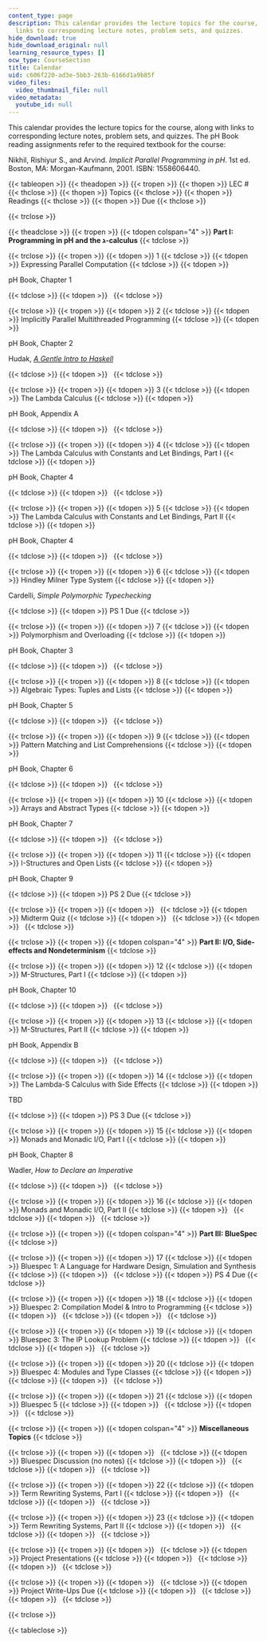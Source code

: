 ```yaml
---
content_type: page
description: This calendar provides the lecture topics for the course, along with
  links to corresponding lecture notes, problem sets, and quizzes.
hide_download: true
hide_download_original: null
learning_resource_types: []
ocw_type: CourseSection
title: Calendar
uid: c606f220-ad3e-5bb3-263b-6166d1a9b85f
video_files:
  video_thumbnail_file: null
video_metadata:
  youtube_id: null
---
```


This calendar provides the lecture topics for the course, along with links to corresponding lecture notes, problem sets, and quizzes. The pH Book reading assignments refer to the required textbook for the course:

Nikhil, Rishiyur S., and Arvind. _Implicit Parallel Programming in pH_. 1st ed. Boston, MA: Morgan-Kaufmann, 2001. ISBN: 1558606440.

{{< tableopen >}}
{{< theadopen >}}
{{< tropen >}}
{{< thopen >}}
LEC #
{{< thclose >}}
{{< thopen >}}
Topics
{{< thclose >}}
{{< thopen >}}
Readings
{{< thclose >}}
{{< thopen >}}
Due
{{< thclose >}}

{{< trclose >}}

{{< theadclose >}}
{{< tropen >}}
{{< tdopen colspan="4" >}}
**Part I: Programming in pH and the ג-calculus**
{{< tdclose >}}

{{< trclose >}}
{{< tropen >}}
{{< tdopen >}}
1
{{< tdclose >}}
{{< tdopen >}}
Expressing Parallel Computation
{{< tdclose >}}
{{< tdopen >}}


pH Book, Chapter 1


{{< tdclose >}}
{{< tdopen >}}
 
{{< tdclose >}}

{{< trclose >}}
{{< tropen >}}
{{< tdopen >}}
2
{{< tdclose >}}
{{< tdopen >}}
Implicitly Parallel Multithreaded Programming
{{< tdclose >}}
{{< tdopen >}}


pH Book, Chapter 2

Hudak, [_A Gentle Intro to Haskell_](http://www.haskell.org/tutorial/)


{{< tdclose >}}
{{< tdopen >}}
 
{{< tdclose >}}

{{< trclose >}}
{{< tropen >}}
{{< tdopen >}}
3
{{< tdclose >}}
{{< tdopen >}}
The Lambda Calculus
{{< tdclose >}}
{{< tdopen >}}


pH Book, Appendix A


{{< tdclose >}}
{{< tdopen >}}
 
{{< tdclose >}}

{{< trclose >}}
{{< tropen >}}
{{< tdopen >}}
4
{{< tdclose >}}
{{< tdopen >}}
The Lambda Calculus with Constants and Let Bindings, Part I
{{< tdclose >}}
{{< tdopen >}}


pH Book, Chapter 4


{{< tdclose >}}
{{< tdopen >}}
 
{{< tdclose >}}

{{< trclose >}}
{{< tropen >}}
{{< tdopen >}}
5
{{< tdclose >}}
{{< tdopen >}}
The Lambda Calculus with Constants and Let Bindings, Part II
{{< tdclose >}}
{{< tdopen >}}


pH Book, Chapter 4


{{< tdclose >}}
{{< tdopen >}}
 
{{< tdclose >}}

{{< trclose >}}
{{< tropen >}}
{{< tdopen >}}
6
{{< tdclose >}}
{{< tdopen >}}
Hindley Milner Type System
{{< tdclose >}}
{{< tdopen >}}


Cardelli, _Simple Polymorphic Typechecking_


{{< tdclose >}}
{{< tdopen >}}
PS 1 Due
{{< tdclose >}}

{{< trclose >}}
{{< tropen >}}
{{< tdopen >}}
7
{{< tdclose >}}
{{< tdopen >}}
Polymorphism and Overloading
{{< tdclose >}}
{{< tdopen >}}


pH Book, Chapter 3


{{< tdclose >}}
{{< tdopen >}}
 
{{< tdclose >}}

{{< trclose >}}
{{< tropen >}}
{{< tdopen >}}
8
{{< tdclose >}}
{{< tdopen >}}
Algebraic Types: Tuples and Lists
{{< tdclose >}}
{{< tdopen >}}


pH Book, Chapter 5


{{< tdclose >}}
{{< tdopen >}}
 
{{< tdclose >}}

{{< trclose >}}
{{< tropen >}}
{{< tdopen >}}
9
{{< tdclose >}}
{{< tdopen >}}
Pattern Matching and List Comprehensions
{{< tdclose >}}
{{< tdopen >}}


pH Book, Chapter 6


{{< tdclose >}}
{{< tdopen >}}
 
{{< tdclose >}}

{{< trclose >}}
{{< tropen >}}
{{< tdopen >}}
10
{{< tdclose >}}
{{< tdopen >}}
Arrays and Abstract Types
{{< tdclose >}}
{{< tdopen >}}


pH Book, Chapter 7


{{< tdclose >}}
{{< tdopen >}}
 
{{< tdclose >}}

{{< trclose >}}
{{< tropen >}}
{{< tdopen >}}
11
{{< tdclose >}}
{{< tdopen >}}
I-Structures and Open Lists
{{< tdclose >}}
{{< tdopen >}}


pH Book, Chapter 9


{{< tdclose >}}
{{< tdopen >}}
PS 2 Due
{{< tdclose >}}

{{< trclose >}}
{{< tropen >}}
{{< tdopen >}}
 
{{< tdclose >}}
{{< tdopen >}}
Midterm Quiz
{{< tdclose >}}
{{< tdopen >}}
 
{{< tdclose >}}
{{< tdopen >}}
 
{{< tdclose >}}

{{< trclose >}}
{{< tropen >}}
{{< tdopen colspan="4" >}}
**Part II: I/O, Side-effects and Nondeterminism**
{{< tdclose >}}

{{< trclose >}}
{{< tropen >}}
{{< tdopen >}}
12
{{< tdclose >}}
{{< tdopen >}}
M-Structures, Part I
{{< tdclose >}}
{{< tdopen >}}


pH Book, Chapter 10


{{< tdclose >}}
{{< tdopen >}}
 
{{< tdclose >}}

{{< trclose >}}
{{< tropen >}}
{{< tdopen >}}
13
{{< tdclose >}}
{{< tdopen >}}
M-Structures, Part II
{{< tdclose >}}
{{< tdopen >}}


pH Book, Appendix B


{{< tdclose >}}
{{< tdopen >}}
 
{{< tdclose >}}

{{< trclose >}}
{{< tropen >}}
{{< tdopen >}}
14
{{< tdclose >}}
{{< tdopen >}}
The Lambda-S Calculus with Side Effects
{{< tdclose >}}
{{< tdopen >}}


TBD


{{< tdclose >}}
{{< tdopen >}}
PS 3 Due
{{< tdclose >}}

{{< trclose >}}
{{< tropen >}}
{{< tdopen >}}
15
{{< tdclose >}}
{{< tdopen >}}
Monads and Monadic I/O, Part I
{{< tdclose >}}
{{< tdopen >}}


pH Book, Chapter 8

Wadler, _How to Declare an Imperative_


{{< tdclose >}}
{{< tdopen >}}
 
{{< tdclose >}}

{{< trclose >}}
{{< tropen >}}
{{< tdopen >}}
16
{{< tdclose >}}
{{< tdopen >}}
Monads and Monadic I/O, Part II
{{< tdclose >}}
{{< tdopen >}}
 
{{< tdclose >}}
{{< tdopen >}}
 
{{< tdclose >}}

{{< trclose >}}
{{< tropen >}}
{{< tdopen colspan="4" >}}
**Part III: BlueSpec**
{{< tdclose >}}

{{< trclose >}}
{{< tropen >}}
{{< tdopen >}}
17
{{< tdclose >}}
{{< tdopen >}}
Bluespec 1: A Language for Hardware Design, Simulation and Synthesis
{{< tdclose >}}
{{< tdopen >}}
 
{{< tdclose >}}
{{< tdopen >}}
PS 4 Due
{{< tdclose >}}

{{< trclose >}}
{{< tropen >}}
{{< tdopen >}}
18
{{< tdclose >}}
{{< tdopen >}}
Bluespec 2: Compilation Model & Intro to Programming
{{< tdclose >}}
{{< tdopen >}}
 
{{< tdclose >}}
{{< tdopen >}}
 
{{< tdclose >}}

{{< trclose >}}
{{< tropen >}}
{{< tdopen >}}
19
{{< tdclose >}}
{{< tdopen >}}
Bluespec 3: The IP Lookup Problem
{{< tdclose >}}
{{< tdopen >}}
 
{{< tdclose >}}
{{< tdopen >}}
 
{{< tdclose >}}

{{< trclose >}}
{{< tropen >}}
{{< tdopen >}}
20
{{< tdclose >}}
{{< tdopen >}}
Bluespec 4: Modules and Type Classes
{{< tdclose >}}
{{< tdopen >}}
 
{{< tdclose >}}
{{< tdopen >}}
 
{{< tdclose >}}

{{< trclose >}}
{{< tropen >}}
{{< tdopen >}}
21
{{< tdclose >}}
{{< tdopen >}}
Bluespec 5
{{< tdclose >}}
{{< tdopen >}}
 
{{< tdclose >}}
{{< tdopen >}}
 
{{< tdclose >}}

{{< trclose >}}
{{< tropen >}}
{{< tdopen colspan="4" >}}
**Miscellaneous Topics**
{{< tdclose >}}

{{< trclose >}}
{{< tropen >}}
{{< tdopen >}}
 
{{< tdclose >}}
{{< tdopen >}}
Bluespec Discussion (no notes)
{{< tdclose >}}
{{< tdopen >}}
 
{{< tdclose >}}
{{< tdopen >}}
 
{{< tdclose >}}

{{< trclose >}}
{{< tropen >}}
{{< tdopen >}}
22
{{< tdclose >}}
{{< tdopen >}}
Term Rewriting Systems, Part I
{{< tdclose >}}
{{< tdopen >}}
 
{{< tdclose >}}
{{< tdopen >}}
 
{{< tdclose >}}

{{< trclose >}}
{{< tropen >}}
{{< tdopen >}}
23
{{< tdclose >}}
{{< tdopen >}}
Term Rewriting Systems, Part II
{{< tdclose >}}
{{< tdopen >}}
 
{{< tdclose >}}
{{< tdopen >}}
 
{{< tdclose >}}

{{< trclose >}}
{{< tropen >}}
{{< tdopen >}}
 
{{< tdclose >}}
{{< tdopen >}}
Project Presentations
{{< tdclose >}}
{{< tdopen >}}
 
{{< tdclose >}}
{{< tdopen >}}
 
{{< tdclose >}}

{{< trclose >}}
{{< tropen >}}
{{< tdopen >}}
 
{{< tdclose >}}
{{< tdopen >}}
Project Write-Ups Due
{{< tdclose >}}
{{< tdopen >}}
 
{{< tdclose >}}
{{< tdopen >}}
 
{{< tdclose >}}

{{< trclose >}}

{{< tableclose >}}